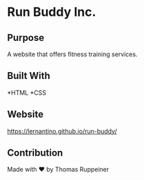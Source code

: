 # Run Buddy Inc.

## Purpose
A website that offers fitness training services.

## Built With
*HTML
*CSS

## Website 
https://lernantino.github.io/run-buddy/

## Contribution 
Made with ❤️ by Thomas Ruppeiner
